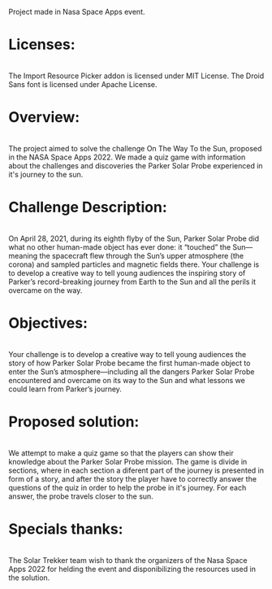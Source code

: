 Project made in Nasa Space Apps event.
<br>
<h1>Licenses:</h1><br>
The Import Resource Picker addon is licensed under MIT License.
The Droid Sans font is licensed under Apache License.

<h1>Overview:</h1><br>
The project aimed to solve the challenge On The Way To the Sun, proposed in the NASA Space Apps 2022. We made a quiz game with information about the challenges and discoveries the Parker Solar Probe experienced in it's journey to the sun.

<h1>Challenge Description:</h1><br>
On April 28, 2021, during its eighth flyby of the Sun, Parker Solar Probe did what no other human-made object has ever done: it “touched” the Sun—meaning the spacecraft flew through the Sun’s upper atmosphere (the corona) and sampled particles and magnetic fields there. Your challenge is to develop a creative way to tell young audiences the inspiring story of Parker’s record-breaking journey from Earth to the Sun and all the perils it overcame on the way.

<h1>Objectives:</h1><br>
Your challenge is to develop a creative way to tell young audiences the story of how Parker Solar Probe became the first human-made object to enter the Sun’s atmosphere—including all the dangers Parker Solar Probe encountered and overcame on its way to the Sun and what lessons we could learn from Parker’s journey.

<h1>Proposed solution:</h1><br>
We attempt to make a quiz game so that the players can show their knowledge about the Parker Solar Probe mission. The game is divide in sections, where in each section a diferent part of the journey is presented in form of a story, and after the story the player have to correctly answer the questions of the quiz in order to help the probe in it's journey. For each answer, the probe travels closer to the sun.

<h1>Specials thanks:</h1><br>
The Solar Trekker team wish to thank the organizers of the Nasa Space Apps 2022 for helding the event and disponibilizing the resources used in the solution.
